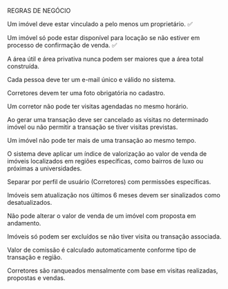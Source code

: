 REGRAS DE NEGÓCIO

Um imóvel deve estar vinculado a pelo menos um proprietário. ✅

Um imóvel só pode estar disponível para locação se não estiver em processo de confirmação de venda. ✅

A área útil e área privativa nunca podem ser maiores que a área total construída.

Cada pessoa deve ter um e-mail único e válido no sistema.

Corretores devem ter uma foto obrigatória no cadastro.

Um corretor não pode ter visitas agendadas no mesmo horário.

Ao gerar uma transação deve ser cancelado as visitas no determinado imóvel ou não permitir a transação se tiver visitas previstas.

Um imóvel não pode ter mais de uma transação ao mesmo tempo.

O sistema deve aplicar um índice de valorização ao valor de venda de imóveis localizados em regiões específicas, como bairros de luxo ou próximas a universidades.

Separar por perfil de usuário (Corretores) com permissões específicas.

Imóveis sem atualização nos últimos 6 meses devem ser sinalizados como desatualizados.

Não pode alterar o valor de venda de um imóvel com proposta em andamento.

Imóveis só podem ser excluídos se não tiver visita ou transação associada.

Valor de comissão é calculado automaticamente conforme tipo de transação e região.

Corretores são ranqueados mensalmente com base em visitas realizadas, propostas e vendas. 
